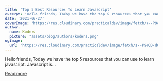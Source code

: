 ```yaml
---
title: 'Top 5 Best Resources To Learn Javascript'
excerpt: 'Hello friends, Today we have the top 5 resources that you can use to learn javascript. Javascript is...'
date: '2021-06-27'
coverImage: 'https://res.cloudinary.com/practicaldev/image/fetch/s--P9oCD-d0--/c_imagga_scale,f_auto,fl_progressive,h_420,q_auto,w_1000/https://dev-to-uploads.s3.amazonaws.com/uploads/articles/fglxyj8e270wrb3cswrc.png'
author:
  name: Koders
  picture: "assets/blog/authors/koders.png"
ogImage:
  url: 'https://res.cloudinary.com/practicaldev/image/fetch/s--P9oCD-d0--/c_imagga_scale,f_auto,fl_progressive,h_420,q_auto,w_1000/https://dev-to-uploads.s3.amazonaws.com/uploads/articles/fglxyj8e270wrb3cswrc.png'
---
```


Hello friends, Today we have the top 5 resources that you can use to learn javascript. Javascript is...

[Read more](https://dev.to/innocentcoder/top-5-best-resources-to-learn-javascript-e3p)
